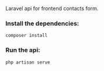 Laravel api for frontend contacts form.

### Install the dependencies:
```
composer install
```

### Run the api:
```
php artisan serve
```
